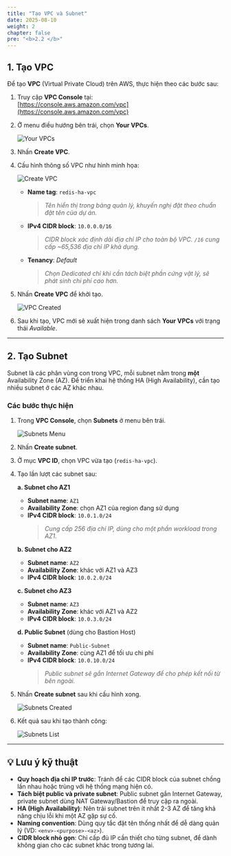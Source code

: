 ```yaml
---
title: "Tạo VPC và Subnet"
date: 2025-08-10
weight: 2
chapter: false
pre: "<b>2.2 </b>"
---
```


## 1. Tạo VPC

Để tạo **VPC** (Virtual Private Cloud) trên AWS, thực hiện theo các bước sau:

1. Truy cập **VPC Console** tại:  
   [https://console.aws.amazon.com/vpc](https://console.aws.amazon.com/vpc)

2. Ở menu điều hướng bên trái, chọn **Your VPCs**.

   ![Your VPCs](/images/2.prerequisite/vpc-1.png)

3. Nhấn **Create VPC**.

4. Cấu hình thông số VPC như hình minh họa:

   ![Create VPC](/images/2.prerequisite/vpc-2.png)

   - **Name tag**: `redis-ha-vpc`  
     > *Tên hiển thị trong bảng quản lý, khuyến nghị đặt theo chuẩn đặt tên của dự án.*
   - **IPv4 CIDR block**: `10.0.0.0/16`  
     > *CIDR block xác định dải địa chỉ IP cho toàn bộ VPC. `/16` cung cấp ~65,536 địa chỉ IP khả dụng.*  
   - **Tenancy**: *Default*  
     > *Chọn Dedicated chỉ khi cần tách biệt phần cứng vật lý, sẽ phát sinh chi phí cao hơn.*

5. Nhấn **Create VPC** để khởi tạo.

   ![VPC Created](/images/2.prerequisite/vpc-3.png)

6. Sau khi tạo, VPC mới sẽ xuất hiện trong danh sách **Your VPCs** với trạng thái *Available*.

---

## 2. Tạo Subnet

Subnet là các phân vùng con trong VPC, mỗi subnet nằm trong **một** Availability Zone (AZ). Để triển khai hệ thống HA (High Availability), cần tạo nhiều subnet ở các AZ khác nhau.

### Các bước thực hiện

1. Trong **VPC Console**, chọn **Subnets** ở menu bên trái.

   ![Subnets Menu](/images/2.prerequisite/subnet-1.png)

2. Nhấn **Create subnet**.

3. Ở mục **VPC ID**, chọn VPC vừa tạo (`redis-ha-vpc`).

4. Tạo lần lượt các subnet sau:

   **a. Subnet cho AZ1**  
   - **Subnet name**: `AZ1`  
   - **Availability Zone**: chọn AZ1 của region đang sử dụng  
   - **IPv4 CIDR block**: `10.0.1.0/24`  
     > *Cung cấp 256 địa chỉ IP, dùng cho một phần workload trong AZ1.*

   **b. Subnet cho AZ2**  
   - **Subnet name**: `AZ2`  
   - **Availability Zone**: khác với AZ1 và AZ3  
   - **IPv4 CIDR block**: `10.0.2.0/24`

   **c. Subnet cho AZ3**  
   - **Subnet name**: `AZ3`  
   - **Availability Zone**: khác với AZ1 và AZ2  
   - **IPv4 CIDR block**: `10.0.3.0/24`

   **d. Public Subnet** (dùng cho Bastion Host)  
   - **Subnet name**: `Public-Subnet`  
   - **Availability Zone**: cùng AZ1 để tối ưu chi phí  
   - **IPv4 CIDR block**: `10.0.10.0/24`  
     > *Public subnet sẽ gắn Internet Gateway để cho phép kết nối từ bên ngoài.*

5. Nhấn **Create subnet** sau khi cấu hình xong.

   ![Subnets Created](/images/2.prerequisite/subnet-2.png)

6. Kết quả sau khi tạo thành công:

   ![Subnets List](/images/2.prerequisite/subnet-3.png)

---

## 💡 Lưu ý kỹ thuật

- **Quy hoạch địa chỉ IP trước**: Tránh để các CIDR block của subnet chồng lấn nhau hoặc trùng với hệ thống mạng hiện có.
- **Tách biệt public và private subnet**: Public subnet gắn Internet Gateway, private subnet dùng NAT Gateway/Bastion để truy cập ra ngoài.
- **HA (High Availability)**: Nên trải subnet trên ít nhất 2-3 AZ để tăng khả năng chịu lỗi khi một AZ gặp sự cố.
- **Naming convention**: Dùng quy tắc đặt tên thống nhất để dễ dàng quản lý (VD: `<env>-<purpose>-<az>`).
- **CIDR block nhỏ gọn**: Chỉ cấp đủ IP cần thiết cho từng subnet, để dành không gian cho các subnet khác trong tương lai.
